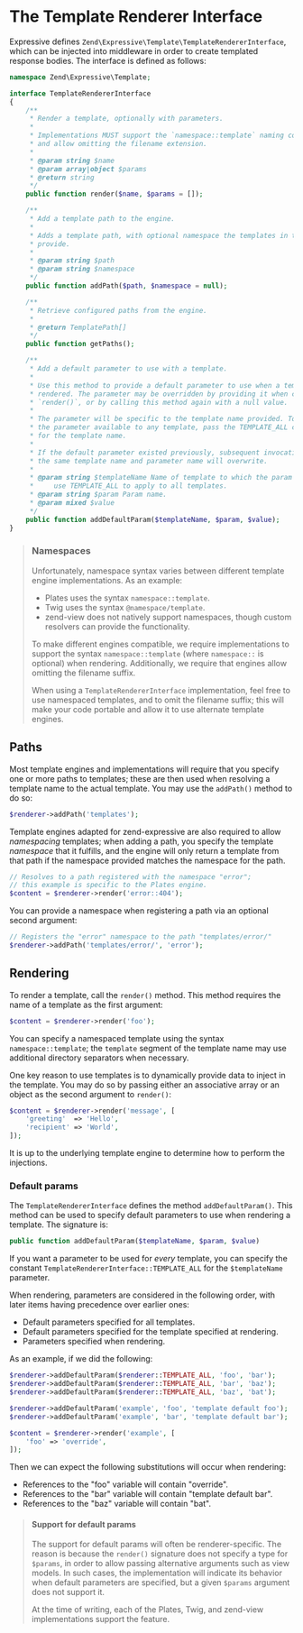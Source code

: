 # The Template Renderer Interface

Expressive defines `Zend\Expressive\Template\TemplateRendererInterface`, which can be
injected into middleware in order to create templated response bodies. The
interface is defined as follows:

```php
namespace Zend\Expressive\Template;

interface TemplateRendererInterface
{
    /**
     * Render a template, optionally with parameters.
     *
     * Implementations MUST support the `namespace::template` naming convention,
     * and allow omitting the filename extension.
     *
     * @param string $name
     * @param array|object $params
     * @return string
     */
    public function render($name, $params = []);

    /**
     * Add a template path to the engine.
     *
     * Adds a template path, with optional namespace the templates in that path
     * provide.
     *
     * @param string $path
     * @param string $namespace
     */
    public function addPath($path, $namespace = null);

    /**
     * Retrieve configured paths from the engine.
     *
     * @return TemplatePath[]
     */
    public function getPaths();

    /**
     * Add a default parameter to use with a template.
     *
     * Use this method to provide a default parameter to use when a template is
     * rendered. The parameter may be overridden by providing it when calling
     * `render()`, or by calling this method again with a null value.
     *
     * The parameter will be specific to the template name provided. To make
     * the parameter available to any template, pass the TEMPLATE_ALL constant
     * for the template name.
     *
     * If the default parameter existed previously, subsequent invocations with
     * the same template name and parameter name will overwrite.
     *
     * @param string $templateName Name of template to which the param applies;
     *     use TEMPLATE_ALL to apply to all templates.
     * @param string $param Param name.
     * @param mixed $value
     */
    public function addDefaultParam($templateName, $param, $value);
}
```

> ### Namespaces
>
> Unfortunately, namespace syntax varies between different template engine
> implementations. As an example:
>
> - Plates uses the syntax `namespace::template`.
> - Twig uses the syntax `@namespace/template`.
> - zend-view does not natively support namespaces, though custom resolvers
>   can provide the functionality.
>
> To make different engines compatible, we require implementations to support
> the syntax `namespace::template` (where `namespace::` is optional) when
> rendering. Additionally, we require that engines allow omitting the filename
> suffix.
>
> When using a `TemplateRendererInterface` implementation, feel free to use namespaced
> templates, and to omit the filename suffix; this will make your code portable
> and allow it to use alternate template engines.


## Paths

Most template engines and implementations will require that you specify one or
more paths to templates; these are then used when resolving a template name to
the actual template. You may use the `addPath()` method to do so:

```php
$renderer->addPath('templates');
```

Template engines adapted for zend-expressive are also required to allow
*namespacing* templates; when adding a path, you specify the template
*namespace* that it fulfills, and the engine will only return a template from
that path if the namespace provided matches the namespace for the path.

```php
// Resolves to a path registered with the namespace "error";
// this example is specific to the Plates engine.
$content = $renderer->render('error::404');
```

You can provide a namespace when registering a path via an optional second
argument:

```php
// Registers the "error" namespace to the path "templates/error/"
$renderer->addPath('templates/error/', 'error');
```

## Rendering

To render a template, call the `render()` method. This method requires the name
of a template as the first argument:

```php
$content = $renderer->render('foo');
```

You can specify a namespaced template using the syntax `namespace::template`;
the `template` segment of the template name may use additional directory
separators when necessary.

One key reason to use templates is to dynamically provide data to inject in the
template. You may do so by passing either an associative array or an object as
the second argument to `render()`:

```php
$content = $renderer->render('message', [
    'greeting'  => 'Hello',
    'recipient' => 'World',
]);
```

It is up to the underlying template engine to determine how to perform the
injections.

### Default params

The `TemplateRendererInterface` defines the method `addDefaultParam()`. This
method can be used to specify default parameters to use when rendering a
template. The signature is:

```php
public function addDefaultParam($templateName, $param, $value)
```

If you want a parameter to be used for *every* template, you can specify the
constant `TemplateRendererInterface::TEMPLATE_ALL` for the `$templateName`
parameter.

When rendering, parameters are considered in the following order, with later
items having precedence over earlier ones:

- Default parameters specified for all templates.
- Default parameters specified for the template specified at rendering.
- Parameters specified when rendering.

As an example, if we did the following:

```php
$renderer->addDefaultParam($renderer::TEMPLATE_ALL, 'foo', 'bar');
$renderer->addDefaultParam($renderer::TEMPLATE_ALL, 'bar', 'baz');
$renderer->addDefaultParam($renderer::TEMPLATE_ALL, 'baz', 'bat');

$renderer->addDefaultParam('example', 'foo', 'template default foo');
$renderer->addDefaultParam('example', 'bar', 'template default bar');

$content = $renderer->render('example', [
    'foo' => 'override',
]);
```

Then we can expect the following substitutions will occur when rendering:

- References to the "foo" variable will contain "override".
- References to the "bar" variable will contain "template default bar".
- References to the "baz" variable will contain "bat".

> #### Support for default params
>
> The support for default params will often be renderer-specific. The reason is
> because the `render()` signature does not specify a type for `$params`, in
> order to allow passing alternative arguments such as view models. In such
> cases, the implementation will indicate its behavior when default parameters
> are specified, but a given `$params` argument does not support it.
>
> At the time of writing, each of the Plates, Twig, and zend-view
> implementations support the feature.
